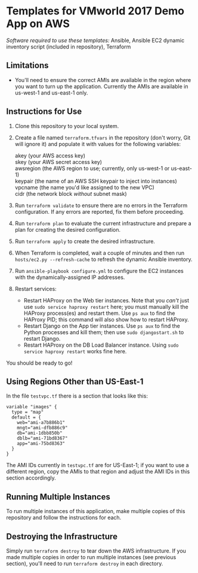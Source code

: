 # Templates for VMworld 2017 Demo App on AWS

_Software required to use these templates:_ Ansible, Ansible EC2 dynamic inventory script (included in repository), Terraform

## Limitations

* You'll need to ensure the correct AMIs are available in the region where you want to turn up the application. Currently the AMIs are available in us-west-1 and us-east-1 only.

## Instructions for Use

1. Clone this repository to your local system.

2. Create a file named `terraform.tfvars` in the repository (don't worry, Git will ignore it) and populate it with values for the following variables:

    akey (your AWS access key)  
    skey (your AWS secret access key)  
    awsregion (the AWS region to use; currently, only us-west-1 or us-east-1)  
    keypair (the name of an AWS SSH keypair to inject into instances)  
    vpcname (the name you'd like assigned to the new VPC)  
    cidr (the network block _without_ subnet mask)

3. Run `terraform validate` to ensure there are no errors in the Terraform configuration. If any errors are reported, fix them before proceeding.

4. Run `terraform plan` to evaluate the current infrastructure and prepare a plan for creating the desired configuration.

5. Run `terraform apply` to create the desired infrastructure.

6. When Terraform is completed, wait a couple of minutes and then run `hosts/ec2.py --refresh-cache` to refresh the dynamic Ansible inventory.

7. Run `ansible-playbook configure.yml` to configure the EC2 instances with the dynamically-assigned IP addresses.

8. Restart services:

    * Restart HAProxy on the Web tier instances. Note that you _can't_ just use `sudo service haproxy restart` here; you must manually kill the HAProxy process(es) and restart them. Use `ps aux` to find the HAProxy PID; this command will also show how to restart HAProxy.
    * Restart Django on the App tier instances. Use `ps aux` to find the Python processes and kill them; then use `sudo djangostart.sh` to restart Django.
    * Restart HAProxy on the DB Load Balancer instance. Using `sudo service haproxy restart` works fine here.

You should be ready to go!

## Using Regions Other than US-East-1

In the file `testvpc.tf` there is a section that looks like this:

```
variable "images" {
  type = "map"
  default = {
    web="ami-a7b886b1"
    mngt="ami-dfb886c9"
    db="ami-1dbb850b"
    dblb="ami-71bd8367"
    app="ami-75bd8363"
  }
}
```

The AMI IDs currently in `testvpc.tf` are for US-East-1; if you want to use a different region, copy the AMIs to that region and adjust the AMI IDs in this section accordingly.

## Running Multiple Instances

To run multiple instances of this application, make multiple copies of this repository and follow the instructions for each.

## Destroying the Infrastructure

Simply run `terraform destroy` to tear down the AWS infrastructure. If you made multiple copies in order to run multiple instances (see previous section), you'll need to run `terraform destroy` in each directory.
